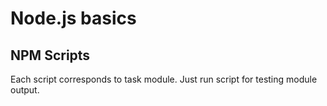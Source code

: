 # Node.js basics

## NPM Scripts

Each script corresponds to task module. Just run script for testing module output.
